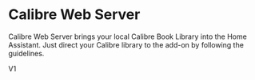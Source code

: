 # Calibre Web Server

Calibre Web Server brings your local Calibre Book Library into the Home Assistant.
Just direct your Calibre library to the add-on by following the guidelines.

V1
